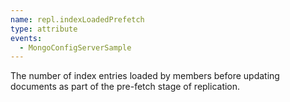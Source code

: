 ```yaml
---
name: repl.indexLoadedPrefetch
type: attribute
events:
  - MongoConfigServerSample
---
```


The number of index entries loaded by members before updating documents as part of the pre-fetch stage of replication.